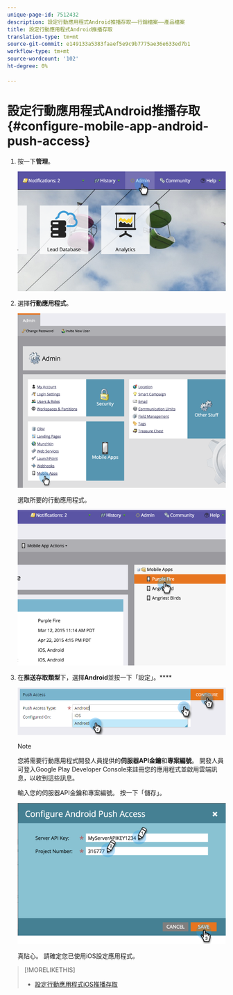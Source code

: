 ```yaml
---
unique-page-id: 7512432
description: 設定行動應用程式Android推播存取——行銷檔案——產品檔案
title: 設定行動應用程式Android推播存取
translation-type: tm+mt
source-git-commit: e149133a5383faaef5e9c9b7775ae36e633ed7b1
workflow-type: tm+mt
source-wordcount: '102'
ht-degree: 0%

---
```



# 設定行動應用程式Android推播存取{#configure-mobile-app-android-push-access}

1. 按一下&#x200B;**管理**。

   ![](assets/image2015-4-22-16-3a12-3a32.png)

1. 選擇&#x200B;**行動應用程式**。

   ![](assets/image2015-4-22-16-3a14-3a29.png)

   選取所要的行動應用程式。

   ![](assets/image2015-4-22-16-3a33-3a19.png)

1. 在&#x200B;**推送存取類型**&#x200B;下，選擇&#x200B;**Android**&#x200B;並按一下「設定」。****

   ![](assets/image2016-6-15-15-3a16-3a22.png)

   >[!NOTE]
   >
   >您將需要行動應用程式開發人員提供的&#x200B;**伺服器API金鑰**&#x200B;和&#x200B;**專案編號**。 開發人員可登入Google Play Developer Console來註冊您的應用程式並啟用雲端訊息，以收到這些訊息。

   輸入您的伺服器API金鑰和專案編號。 按一下「儲存」。

   ![](assets/image2015-4-22-18-3a54-3a54.png)

   真貼心。 請確定您已使用iOS設定應用程式。

>[!MORELIKETHIS]
>
>* [設定行動應用程式iOS推播存取](configure-mobile-app-ios-push-access.md)

>



